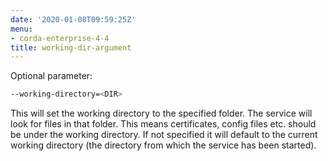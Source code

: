 ```yaml
---
date: '2020-01-08T09:59:25Z'
menu:
- corda-enterprise-4-4
title: working-dir-argument
---
```


Optional parameter:

```bash
--working-directory=<DIR>
```
This will set the working directory to the specified folder. The service will look for files in that folder. This means
        certificates, config files etc. should be under the working directory.
        If not specified it will default to the current working directory (the directory from which the service has been started).


